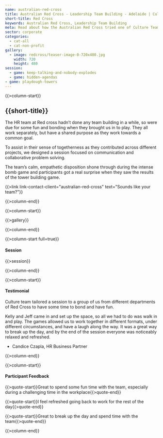```yaml
---
name: australian-red-cross
title: Australian Red Cross - Leadership Team Building - Adelaide | Culture Team
short-title: Red Cross
keywords: Australian Red Cross, Leadership Team Building
meta: Read about how the Australian Red Cross tried one of Culture Team's leadership team building games. Interested in treating your team? Get in touch today!
sector: corporate
categories:
  - cat-all
  - cat-non-profit
gallery:
  - image: redcross/teaser-image-0-720x480.jpg
    width: 720
    height: 480
session:
  - game: keep-talking-and-nobody-explodes
  - game: hidden-agendas
- game: playdough-towers
---
```

{{>column-start}}

## {{short-title}}

The HR team at Red cross hadn’t done any team building in a while, so were due for some fun and bonding when they brought us in to play. They all work separately, but have a shared purpose as they work towards a common goal. 

To assist in their sense of togetherness as they contributed across different projects, we designed a session focused on communication and collaborative problem solving. 

The team’s calm, empathetic disposition shone through during the intense bomb game and participants got a real surprise when they saw the results of the tower building game.

{{>link link-contact-client="australian-red-cross" text="Sounds like your team?"}}

{{>column-end}}

{{>column-start}}

{{>gallery}}

{{>column-end}}

{{>column-start full=true}}

#### Session

{{>session}}

{{>column-end}}

{{>column-start}}

#### Testimonial

Culture team tailored a session to a group of us from different departments of Red Cross to have some time to bond and have fun.

Kelly and Jeff came in and set up the space, so all we had to do was walk in and play. The games allowed us to work together in different formats, under different circumstances, and have a laugh along the way. It was a great way to break up the day, and by the end of the session everyone was noticeably relaxed and refreshed.

* Candice Czapla,  HR Business Partner

{{>column-end}}

{{>column-start}}

#### Participant Feedback

{{>quote-start}}Great to spend some fun time with the team, especially during a challenging time in the workplace{{>quote-end}}

{{>quote-start}}I feel refreshed going back to work for the rest of the day{{>quote-end}}

{{>quote-start}}Great to break up the day and spend time with the team{{>quote-end}}

{{>column-end}}